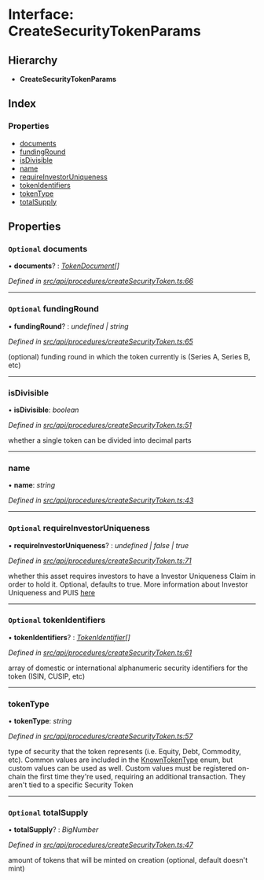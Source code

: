 # Interface: CreateSecurityTokenParams

## Hierarchy

* **CreateSecurityTokenParams**

## Index

### Properties

* [documents](createsecuritytokenparams.md#optional-documents)
* [fundingRound](createsecuritytokenparams.md#optional-fundinground)
* [isDivisible](createsecuritytokenparams.md#isdivisible)
* [name](createsecuritytokenparams.md#name)
* [requireInvestorUniqueness](createsecuritytokenparams.md#optional-requireinvestoruniqueness)
* [tokenIdentifiers](createsecuritytokenparams.md#optional-tokenidentifiers)
* [tokenType](createsecuritytokenparams.md#tokentype)
* [totalSupply](createsecuritytokenparams.md#optional-totalsupply)

## Properties

### `Optional` documents

• **documents**? : *[TokenDocument](tokendocument.md)[]*

*Defined in [src/api/procedures/createSecurityToken.ts:66](https://github.com/PolymathNetwork/polymesh-sdk/blob/44d12f59/src/api/procedures/createSecurityToken.ts#L66)*

___

### `Optional` fundingRound

• **fundingRound**? : *undefined | string*

*Defined in [src/api/procedures/createSecurityToken.ts:65](https://github.com/PolymathNetwork/polymesh-sdk/blob/44d12f59/src/api/procedures/createSecurityToken.ts#L65)*

(optional) funding round in which the token currently is (Series A, Series B, etc)

___

###  isDivisible

• **isDivisible**: *boolean*

*Defined in [src/api/procedures/createSecurityToken.ts:51](https://github.com/PolymathNetwork/polymesh-sdk/blob/44d12f59/src/api/procedures/createSecurityToken.ts#L51)*

whether a single token can be divided into decimal parts

___

###  name

• **name**: *string*

*Defined in [src/api/procedures/createSecurityToken.ts:43](https://github.com/PolymathNetwork/polymesh-sdk/blob/44d12f59/src/api/procedures/createSecurityToken.ts#L43)*

___

### `Optional` requireInvestorUniqueness

• **requireInvestorUniqueness**? : *undefined | false | true*

*Defined in [src/api/procedures/createSecurityToken.ts:71](https://github.com/PolymathNetwork/polymesh-sdk/blob/44d12f59/src/api/procedures/createSecurityToken.ts#L71)*

whether this asset requires investors to have a Investor Uniqueness Claim in order
  to hold it. Optional, defaults to true. More information about Investor Uniqueness and PUIS [here](https://developers.polymesh.live/introduction/identity#polymesh-unique-identity-system-puis)

___

### `Optional` tokenIdentifiers

• **tokenIdentifiers**? : *[TokenIdentifier](tokenidentifier.md)[]*

*Defined in [src/api/procedures/createSecurityToken.ts:61](https://github.com/PolymathNetwork/polymesh-sdk/blob/44d12f59/src/api/procedures/createSecurityToken.ts#L61)*

array of domestic or international alphanumeric security identifiers for the token (ISIN, CUSIP, etc)

___

###  tokenType

• **tokenType**: *string*

*Defined in [src/api/procedures/createSecurityToken.ts:57](https://github.com/PolymathNetwork/polymesh-sdk/blob/44d12f59/src/api/procedures/createSecurityToken.ts#L57)*

type of security that the token represents (i.e. Equity, Debt, Commodity, etc). Common values are included in the
  [KnownTokenType](../enums/knowntokentype.md) enum, but custom values can be used as well. Custom values must be registered on-chain the first time
  they're used, requiring an additional transaction. They aren't tied to a specific Security Token

___

### `Optional` totalSupply

• **totalSupply**? : *BigNumber*

*Defined in [src/api/procedures/createSecurityToken.ts:47](https://github.com/PolymathNetwork/polymesh-sdk/blob/44d12f59/src/api/procedures/createSecurityToken.ts#L47)*

amount of tokens that will be minted on creation (optional, default doesn't mint)
